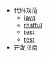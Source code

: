 - 代码规范
    - [java](style/java)
    - [restful](style/restful)
    - [test](style/test)  
    - [test](style/test)  
- 开发指南
    <!-- - [命名宝典](doc/naming) -->

